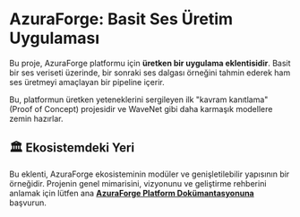 # AzuraForge: Basit Ses Üretim Uygulaması

Bu proje, AzuraForge platformu için **üretken bir uygulama eklentisidir**. Basit bir ses veriseti üzerinde, bir sonraki ses dalgası örneğini tahmin ederek ham ses üretmeyi amaçlayan bir pipeline içerir.

Bu, platformun üretken yeteneklerini sergileyen ilk "kavram kanıtlama" (Proof of Concept) projesidir ve WaveNet gibi daha karmaşık modellere zemin hazırlar.

## 🏛️ Ekosistemdeki Yeri

Bu eklenti, AzuraForge ekosisteminin modüler ve genişletilebilir yapısının bir örneğidir. Projenin genel mimarisini, vizyonunu ve geliştirme rehberini anlamak için lütfen ana **[AzuraForge Platform Dokümantasyonuna](https://github.com/AzuraForge/platform/tree/main/docs)** başvurun.
